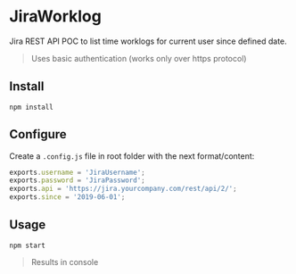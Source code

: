 # JiraWorklog

Jira REST API POC to list time worklogs for current user since defined date. 

> Uses basic authentication (works only over https protocol)

## Install

```npm install```

## Configure

Create a `.config.js` file in root folder with the next format/content:
```javascript
exports.username = 'JiraUsername';
exports.password = 'JiraPassword';
exports.api = 'https://jira.yourcompany.com/rest/api/2/'; 
exports.since = '2019-06-01';
```

## Usage

```npm start```

> Results in console